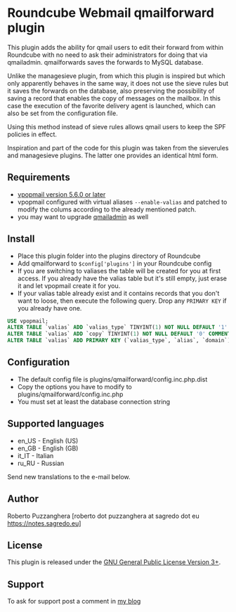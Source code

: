 Roundcube Webmail qmailforward plugin
==============================
This plugin adds the ability for qmail users to edit their forward from within
Roundcube with no need to ask their administrators for doing that via qmailadmin.
qmailforwards saves the forwards to MySQL database.

Unlike the managesieve plugin, from which this plugin is inspired but which only
apparently behaves in the same way, it does not use the sieve rules but it saves
the forwards on the database, also preserving the possibility of saving a record that enables the copy of messages on the mailbox. In this case the execution of the favorite delivery agent is launched, which can also be set from the configuration file. 

Using this method instead of sieve rules allows qmail users to keep the SPF policies in effect.

Inspiration and part of the code for this plugin was taken from the sieverules and managesieve plugins. The latter one provides an identical html form.

Requirements
------------
* [vpopmail version 5.6.0 or later](https://notes.sagredo.eu/en/qmail-notes-185/installing-and-configuring-vpopmail-81.html])
* vpopmail configured with virtual aliases `--enable-valias` and patched to
  modify the colums according to the already mentioned patch.
* you may want to upgrade [qmailadmin](https://notes.sagredo.eu/en/qmail-notes-185/qmailadmin-23.html) as well 

Install
-------
* Place this plugin folder into the plugins directory of Roundcube
* Add qmailforward to `$config['plugins']` in your Roundcube config
* If you are switching to valiases the table will be created for you at first
  access. If you already have the valias table but it's still empty, just erase
  it and let vpopmail create it for you.
* If your valias table already exist and it contains records that you don't
  want to loose, then execute the following query. Drop any `PRIMARY KEY` if you
  already have one.

```sql
USE vpopmail;
ALTER TABLE `valias` ADD `valias_type` TINYINT(1) NOT NULL DEFAULT '1' COMMENT '1=forwarder 0=lda' FIRST;
ALTER TABLE `valias` ADD `copy` TINYINT(1) NOT NULL DEFAULT '0' COMMENT '0=redirect 1=copy&redirect' AFTER `valias_line`;
ALTER TABLE `valias` ADD PRIMARY KEY (`valias_type`, `alias`, `domain`);
```

Configuration
-------------
* The default config file is plugins/qmailforward/config.inc.php.dist
* Copy the options you have to modify to plugins/qmailforward/config.inc.php
* You must set at least the database connection string

Supported languages
-------------------
* en_US - English (US)
* en_GB - English (GB)
* it_IT - Italian
* ru_RU - Russian

Send new translations to the e-mail below.

Author
------
Roberto Puzzanghera [roberto dot puzzanghera at sagredo dot eu https://notes.sagredo.eu]

License
-------
This plugin is released under the [GNU General Public License Version 3+][gpl].

Support
-------
To ask for support post a comment in [my blog](https://notes.sagredo.eu/en/qmail-notes-185/roundcube-plugins-35.html)

[gpl]: https://www.gnu.org/licenses/gpl.html
